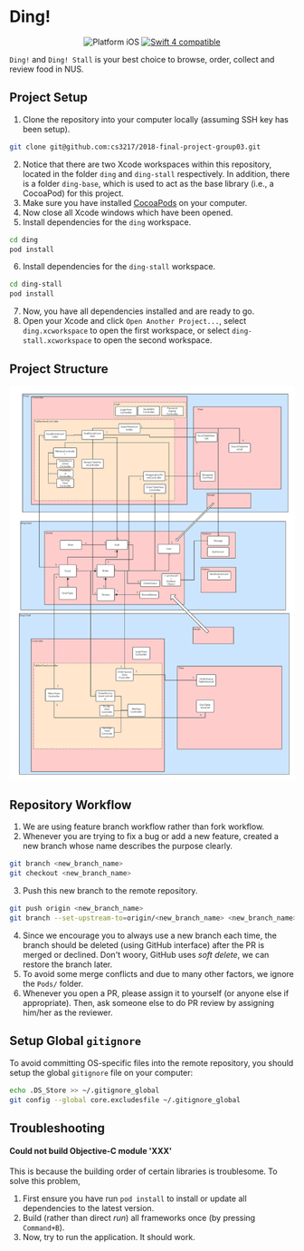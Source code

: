 # Ding!

<p align="center">
<img src="https://img.shields.io/badge/platform-iOS-blue.svg?style=flat" alt="Platform iOS" />
<a href="https://developer.apple.com/swift"><img src="https://img.shields.io/badge/swift4-compatible-4BC51D.svg?style=flat" alt="Swift 4 compatible" /></a>
</p>

`Ding!` and `Ding! Stall` is your best choice to browse, order, collect and review food in NUS.

## Project Setup

1. Clone the repository into your computer locally (assuming SSH key has been setup).
```bash
git clone git@github.com:cs3217/2018-final-project-group03.git
```
2. Notice that there are two Xcode workspaces within this repository, located in the folder `ding` and `ding-stall` respectively. In addition, there is a folder `ding-base`, which is used to act as the base library (i.e., a CocoaPod) for this project.
3. Make sure you have installed [CocoaPods](https://cocoapods.org) on your computer.
4. Now close all Xcode windows which have been opened.
5. Install dependencies for the `ding` workspace.
```bash
cd ding
pod install
```
6. Install dependencies for the `ding-stall` workspace.
```bash
cd ding-stall
pod install
```
7. Now, you have all dependencies installed and are ready to go.
8. Open your Xcode and click `Open Another Project...`, select `ding.xcworkspace` to open the first workspace, or select `ding-stall.xcworkspace` to open the second workspace.

## Project Structure

![UML Class Diagram](class-diagram.png)

## Repository Workflow

1. We are using feature branch workflow rather than fork workflow.
2. Whenever you are trying to fix a bug or add a new feature, created a new branch whose name describes the purpose clearly.
```bash
git branch <new_branch_name>
git checkout <new_branch_name>
```
3. Push this new branch to the remote repository.
```bash
git push origin <new_branch_name>
git branch --set-upstream-to=origin/<new_branch_name> <new_branch_name>
```
4. Since we encourage you to always use a new branch each time, the branch should be deleted (using GitHub interface) after the PR is merged or declined. Don't woory, GitHub uses _soft delete_, we can restore the branch later.
5. To avoid some merge conflicts and due to many other factors, we ignore the `Pods/` folder.
6. Whenever you open a PR, please assign it to yourself (or anyone else if appropriate). Then, ask someone else to do PR review by assigning him/her as the reviewer.

## Setup Global `gitignore`

To avoid committing OS-specific files into the remote repository, you should setup the global `gitignore` file on your computer:
```bash
echo .DS_Store >> ~/.gitignore_global
git config --global core.excludesfile ~/.gitignore_global
```

## Troubleshooting

#### Could not build Objective-C module 'XXX'

This is because the building order of certain libraries is troublesome. To solve this problem,
1. First ensure you have run `pod install` to install or update all dependencies to the latest version.
2. Build (rather than direct _run_) all frameworks once (by pressing `Command+B`).
3. Now, try to run the application. It should work.
